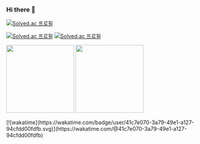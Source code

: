 ### Hi there 👋

[![Solved.ac
프로필](http://mazassumnida.wtf/api/mini/generate_badge?boj=erua0919)](https://solved.ac/erua0919)

[![Solved.ac
프로필](http://mazassumnida.wtf/api/generate_badge?boj=erua0919)](https://solved.ac/erua0919)
[![Solved.ac
프로필](http://mazassumnida.wtf/api/v2/generate_badge?boj=erua0919)](https://solved.ac/erua0919)

<p>
  <img height="180em" src="https://github-readme-stats.vercel.app/api?username=erua0919&show_icons=true&include_all_commits=true&bg_color=30,e96443,904e95&title_color=fff&text_color=fff">
  <img height="180em" src="https://github-readme-stats.vercel.app/api/top-langs/?username=erua0919&layout=compact&bg_color=30,e96443,904e95&title_color=fff&text_color=fff">
</p>
[![wakatime](https://wakatime.com/badge/user/41c7e070-3a79-49e1-a127-94cfdd00fdfb.svg)](https://wakatime.com/@41c7e070-3a79-49e1-a127-94cfdd00fdfb)




<!--
**erua0919/erua0919** is a ✨ _special_ ✨ repository because its `README.md` (this file) appears on your GitHub profile.

Here are some ideas to get you started:

- 🔭 I’m currently working on ...
- 🌱 I’m currently learning ...
- 👯 I’m looking to collaborate on ...
- 🤔 I’m looking for help with ...
- 💬 Ask me about ...
- 📫 How to reach me: ...
- 😄 Pronouns: ...
- ⚡ Fun fact: ...
-->
